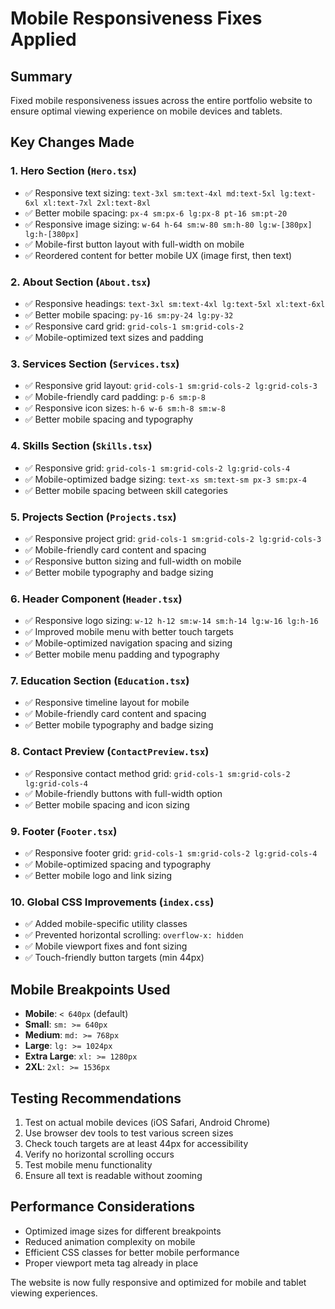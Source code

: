 # Mobile Responsiveness Fixes Applied

## Summary
Fixed mobile responsiveness issues across the entire portfolio website to ensure optimal viewing experience on mobile devices and tablets.

## Key Changes Made

### 1. Hero Section (`Hero.tsx`)
- ✅ Responsive text sizing: `text-3xl sm:text-4xl md:text-5xl lg:text-6xl xl:text-7xl 2xl:text-8xl`
- ✅ Better mobile spacing: `px-4 sm:px-6 lg:px-8 pt-16 sm:pt-20`
- ✅ Responsive image sizing: `w-64 h-64 sm:w-80 sm:h-80 lg:w-[380px] lg:h-[380px]`
- ✅ Mobile-first button layout with full-width on mobile
- ✅ Reordered content for better mobile UX (image first, then text)

### 2. About Section (`About.tsx`)
- ✅ Responsive headings: `text-3xl sm:text-4xl lg:text-5xl xl:text-6xl`
- ✅ Better mobile spacing: `py-16 sm:py-24 lg:py-32`
- ✅ Responsive card grid: `grid-cols-1 sm:grid-cols-2`
- ✅ Mobile-optimized text sizes and padding

### 3. Services Section (`Services.tsx`)
- ✅ Responsive grid layout: `grid-cols-1 sm:grid-cols-2 lg:grid-cols-3`
- ✅ Mobile-friendly card padding: `p-6 sm:p-8`
- ✅ Responsive icon sizes: `h-6 w-6 sm:h-8 sm:w-8`
- ✅ Better mobile spacing and typography

### 4. Skills Section (`Skills.tsx`)
- ✅ Responsive grid: `grid-cols-1 sm:grid-cols-2 lg:grid-cols-4`
- ✅ Mobile-optimized badge sizing: `text-xs sm:text-sm px-3 sm:px-4`
- ✅ Better mobile spacing between skill categories

### 5. Projects Section (`Projects.tsx`)
- ✅ Responsive project grid: `grid-cols-1 sm:grid-cols-2 lg:grid-cols-3`
- ✅ Mobile-friendly card content and spacing
- ✅ Responsive button sizing and full-width on mobile
- ✅ Better mobile typography and badge sizing

### 6. Header Component (`Header.tsx`)
- ✅ Responsive logo sizing: `w-12 h-12 sm:w-14 sm:h-14 lg:w-16 lg:h-16`
- ✅ Improved mobile menu with better touch targets
- ✅ Mobile-optimized navigation spacing and sizing
- ✅ Better mobile menu padding and typography

### 7. Education Section (`Education.tsx`)
- ✅ Responsive timeline layout for mobile
- ✅ Mobile-friendly card content and spacing
- ✅ Better mobile typography and badge sizing

### 8. Contact Preview (`ContactPreview.tsx`)
- ✅ Responsive contact method grid: `grid-cols-1 sm:grid-cols-2 lg:grid-cols-4`
- ✅ Mobile-friendly buttons with full-width option
- ✅ Better mobile spacing and icon sizing

### 9. Footer (`Footer.tsx`)
- ✅ Responsive footer grid: `grid-cols-1 sm:grid-cols-2 lg:grid-cols-4`
- ✅ Mobile-optimized spacing and typography
- ✅ Better mobile logo and link sizing

### 10. Global CSS Improvements (`index.css`)
- ✅ Added mobile-specific utility classes
- ✅ Prevented horizontal scrolling: `overflow-x: hidden`
- ✅ Mobile viewport fixes and font sizing
- ✅ Touch-friendly button targets (min 44px)

## Mobile Breakpoints Used
- **Mobile**: `< 640px` (default)
- **Small**: `sm: >= 640px`
- **Medium**: `md: >= 768px`
- **Large**: `lg: >= 1024px`
- **Extra Large**: `xl: >= 1280px`
- **2XL**: `2xl: >= 1536px`

## Testing Recommendations
1. Test on actual mobile devices (iOS Safari, Android Chrome)
2. Use browser dev tools to test various screen sizes
3. Check touch targets are at least 44px for accessibility
4. Verify no horizontal scrolling occurs
5. Test mobile menu functionality
6. Ensure all text is readable without zooming

## Performance Considerations
- Optimized image sizes for different breakpoints
- Reduced animation complexity on mobile
- Efficient CSS classes for better mobile performance
- Proper viewport meta tag already in place

The website is now fully responsive and optimized for mobile and tablet viewing experiences.